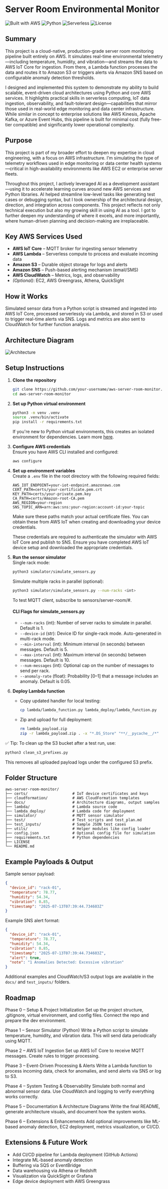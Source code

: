 # Server Room Environmental Monitor
![Built with AWS](https://img.shields.io/badge/Built%20with-AWS-orange)
![Python](https://img.shields.io/badge/Python-3.10-blue)
![Serverless](https://img.shields.io/badge/Architecture-Serverless-green)
![License](https://img.shields.io/badge/License-MIT-green)

## Summary 
This project is a cloud-native, production-grade server room monitoring pipeline built entirely on AWS. It simulates real-time environmental telemetry—including temperature, humidity, and vibration—and streams the data to AWS IoT Core for ingestion. From there, a Lambda function processes the data and routes it to Amazon S3 or triggers alerts via Amazon SNS based on configurable anomaly detection thresholds.

I designed and implemented this system to demonstrate my ability to build scalable, event-driven cloud architectures using Python and core AWS services. It highlights practical skills in serverless computing, IoT data ingestion, observability, and fault-tolerant design—capabilities that mirror those used in real-world edge monitoring and data center infrastructure. While similar in concept to enterprise solutions like AWS Kinesis, Apache Kafka, or Azure Event Hubs, this pipeline is built for minimal cost (fully free-tier compatible) and significantly lower operational complexity.

## Purpose

This project is part of my broader effort to deepen my expertise in cloud engineering, with a focus on AWS infrastructure. I’m simulating the type of telemetry workflows used in edge monitoring or data center health systems—critical in high-availability environments like AWS EC2 or enterprise server fleets.

Throughout this project, I actively leveraged AI as a development assistant—using it to accelerate learning curves around new AWS services and Python libraries. AI helped streamline low-level tasks like generating test cases or debugging syntax, but I took ownership of the architectural design, direction, and integration across components. This project reflects not only technical execution but also my growing skill in using AI as a tool. I got to further deepen my understanding of where it excels, and more importantly, where human-driven planning and decision-making are irreplaceable.

## Key AWS Services Used

- **AWS IoT Core** – MQTT broker for ingesting sensor telemetry
- **AWS Lambda** – Serverless compute to process and evaluate incoming data
- **Amazon S3** – Durable object storage for logs and alerts
- **Amazon SNS** – Push-based alerting mechanism (email/SMS)
- **AWS CloudWatch** – Metrics, logs, and observability
- *(Optional)*: EC2, AWS Greengrass, Athena, QuickSight

## How it Works

Simulated sensor data from a Python script is streamed and ingested into AWS IoT Core, processed serverlessly via Lambda, and stored in S3 or used to trigger real-time alerts via SNS. Logs and metrics are also sent to CloudWatch for further function analysis.

## Architecture Diagram

![Architecture](docs/architecture_diagram.png)

## Setup Instructions

1. **Clone the repository**  
   ```bash
   git clone https://github.com/your-username/aws-server-room-monitor.git
   cd aws-server-room-monitor
   ```

2. **Set up Python virtual environment**  
   ```bash
   python3 -m venv .venv
   source .venv/bin/activate
   pip install -r requirements.txt
   ```
   
   If you're new to Python virtual environments, this creates an isolated environment for dependencies. Learn more [here](https://docs.python.org/3/library/venv.html).

3. **Configure AWS credentials**  
   Ensure you have AWS CLI installed and configured:
   ```bash
   aws configure
   ```

4. **Set up environment variables**  
   Create a `.env` file in the root directory with the following required fields:
   ```
   AWS_IOT_ENDPOINT=your-iot-endpoint.amazonaws.com
   CERT_PATH=certs/your-certificate.pem.crt
   KEY_PATH=certs/your-private.pem.key
   CA_PATH=certs/Amazon-root-CA.pem
   AWS_REGION=your-region
   SNS_TOPIC_ARN=arn:aws:sns:your-region:account-id:your-topic
   ```

   Make sure these paths match your actual certificate files. You can obtain these from AWS IoT when creating and downloading your device credentials.

   These credentials are required to authenticate the simulator with AWS IoT Core and publish to SNS. Ensure you have completed AWS IoT device setup and downloaded the appropriate credentials.

5. **Run the sensor simulator**  
   Single rack mode:
   ```bash
   python3 simulator/simulate_sensors.py
   ```

   Simulate multiple racks in parallel (optional):
   ```bash
   python3 simulator/simulate_sensors.py --num-racks <int>
   ```

   To test MQTT client, subscribe to sensors/server-room/#.


   #### CLI Flags for simulate_sensors.py

   - `--num-racks` (int): Number of server racks to simulate in parallel. Default is 1.
   - `--device-id` (str): Device ID for single-rack mode. Auto-generated in multi-rack mode.
   - `--min-interval` (int): Minimum interval (in seconds) between messages. Default is 5.
   - `--max-interval` (int): Maximum interval (in seconds) between messages. Default is 10.
   - `--num-messages` (int): Optional cap on the number of messages to send per rack.
   - `--anomaly-rate` (float): Probability [0–1] that a message includes an anomaly. Default is 0.05.

6. **Deploy Lambda function**
   - Copy updated handler for local testing:
     ```bash
     cp lambda/lambda_function.py lambda_deploy/lambda_function.py
     ```
   - Zip and upload for full deployment:
     ```bash
     rm lambda_payload.zip
     zip -r lambda_payload.zip . -x "*.DS_Store" "**/__pycache__/*"
     ```

✅ Tip: To clean up the S3 bucket after a test run, use:
```bash
python3 clean_s3_prefixes.py
```
This removes all uploaded payload logs under the configured S3 prefix.

## Folder Structure

```
aws-server-room-monitor/
├── certs/                    # IoT device certificates and keys
├── cloudformation/           # AWS CloudFormation templates
├── docs/                     # Architecture diagrams, output samples
├── lambda/                   # Lambda source code
├── lambda_deploy/            # Lambda code for deployment
├── simulator/                # MQTT sensor simulator
├── test/                     # Test scripts and test_plan.md
├── test_inputs/              # Sample JSON test cases
├── utils/                    # Helper modules like config loader
├── config.json               # Optional config file for simulation
├── requirements.txt          # Python dependencies
├── LICENSE
└── README.md
```

## Example Payloads & Output

Sample sensor payload:
```json
{
  "device_id": "rack-01",
  "temperature": 78.77,
  "humidity": 54.34,
  "vibration": 0.85,
  "timestamp": "2025-07-13T07:39:44.734603Z"
}
```

Example SNS alert format:
```json
{
  "device_id": "rack-01",
  "temperature": 78.77,
  "humidity": 54.34,
  "vibration": 0.85,
  "timestamp": "2025-07-13T07:39:44.734603Z",
  "alert": true,
  "note": "1 Anomalies Detected: Excessive vibration"
}
```

Additional examples and CloudWatch/S3 output logs are available in the `docs/` and `test_inputs/` folders.

## Roadmap

Phase 0 – Setup & Project Initialization
Set up the project structure, .gitignore, virtual environment, and config files. Connect the repo and prepare the dev environment.

Phase 1 – Sensor Simulator (Python)
Write a Python script to simulate temperature, humidity, and vibration data. This will send data periodically using MQTT.

Phase 2 – AWS IoT Ingestion
Set up AWS IoT Core to receive MQTT messages. Create rules to trigger processing.

Phase 3 – Event-Driven Processing & Alerts
Write a Lambda function to process incoming data, check for anomalies, and send alerts via SNS or log to S3.

Phase 4 – System Testing & Observability
Simulate both normal and abnormal sensor data. Use CloudWatch and logging to verify everything works correctly.

Phase 5 – Documentation & Architecture Diagrams
Write the final README, generate architecture visuals, and document how the system works.

Phase 6 – Extensions & Enhancements
Add optional improvements like ML-based anomaly detection, EC2 deployment, metrics visualization, or CI/CD.

## Extensions & Future Work

- Add CI/CD pipeline for Lambda deployment (GitHub Actions)
- Integrate ML-based anomaly detection
- Buffering via SQS or EventBridge
- Data warehousing via Athena or Redshift
- Visualization via QuickSight or Grafana
- Edge device deployment with AWS Greengrass
